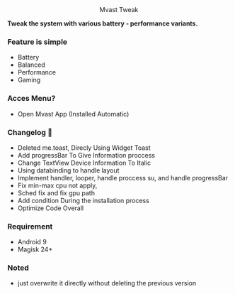 


<center>Mvast Tweak</center>

__Tweak the system with various battery - performance variants.__

### Feature is simple
- Battery
- Balanced
- Performance
- Gaming

### Acces Menu?
- Open Mvast App (Installed Automatic)

### Changelog 📢 
- Deleted me.toast, Direcly Using Widget Toast
- Add progressBar To Give Information proccess
- Change TextView Device Information To Italic
- Using databinding to handle layout
- Implement handler, looper, handle proccess su, and handle progressBar
- Fix min-max cpu not apply, 
- Sched fix and fix gpu path 
- Add condition During the installation process 
- Optimize Code Overall

### Requirement 
- Android 9
- Magisk 24+

### Noted 
- just overwrite it directly without deleting the previous version 

